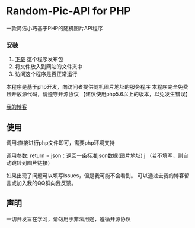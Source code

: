 # Random-Pic-API for PHP

一款简洁小巧基于PHP的随机图片API程序

### 安装

1. [下载](https://github.com/zichenace/PHP-Random-Pic-API/releases/latest) 这个程序发布包
2. 将文件放入到网站的文件夹中
3. 访问这个程序是否正常运行

本程序是基于php开发，向访问者提供随机图片地址的服务程序
本程序完全免费且开放源代码，请遵守开源协议
【建议使用php5.6以上的版本，以免发生错误】

<a href = "https://zichen.zone/">我的博客</a>

</div>

## 使用
调用:直接进行php文件即可，需要php环境支持

调用参数:
  return = json：返回一条标准json数据(图片地址) j
  （若不填写，则自动跳转到图片链接）
  
</div>

如果出现了问题可以填写Issues，但是我可能不会看到。
  可以通过去我的博客留言或加入我的QQ群向我反馈。
  
</div>

## 声明
一切开发旨在学习，请勿用于非法用途，遵循开源协议
